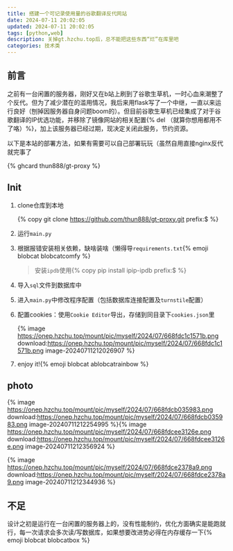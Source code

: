 ```yaml
---
title: 搭建一个可记录使用量的谷歌翻译反代网站
date: 2024-07-11 20:02:05
updated: 2024-07-11 20:02:05
tags: [python,web]
description: 关掉gt.hzchu.top后，总不能把这些东西“烂”在库里吧
categories: 技术类
---
```


## 前言

之前有一台闲置的服务器，刚好又在b站上刷到了谷歌生草机，一时心血来潮整了个反代。但为了减少潜在的滥用情况，我后来用flask写了一个中继，一直以来运行良好（刨掉因服务器自身问题boom的）。但目前谷歌生草机已经集成了对于谷歌翻译的IP优选功能，并移除了镜像网站的相关配置{% del （就算你想用都用不了咯）%}，加上该服务器已经过期，现决定关闭此服务，节约资源。



以下是本站的部署方法，如果有需要可以自己部署玩玩（虽然自用直接nginx反代就完事了

{% ghcard thun888/gt-proxy %}

## Init

1. clone仓库到本地

   {% copy git clone https://github.com/thun888/gt-proxy.git prefix:$ %}

2. 运行`main.py`

3. 根据报错安装相关依赖，缺啥装啥（懒得导`requirements.txt`{% emoji blobcat blobcatcomfy %}

   > 安装`ipdb`使用{% copy pip install ipip-ipdb prefix:$ %}

4. 导入`sql`文件到数据库中

5. 进入`main.py`中修改程序配置（包括数据库连接配置及`turnstile`配置）

6. 配置cookies：使用`Cookie Editor`导出，存储到同目录下`cookies.json`里

   {% image https://onep.hzchu.top/mount/pic/myself/2024/07/668fdc1c1571b.png download:https://onep.hzchu.top/mount/pic/myself/2024/07/668fdc1c1571b.png image-20240711212026907 %}

7. enjoy it!{% emoji blobcat ablobcatrainbow %}

## photo

{% image https://onep.hzchu.top/mount/pic/myself/2024/07/668fdcb035983.png download:https://onep.hzchu.top/mount/pic/myself/2024/07/668fdcb035983.png image-20240711212254995 %}{% image https://onep.hzchu.top/mount/pic/myself/2024/07/668fdcee3126e.png download:https://onep.hzchu.top/mount/pic/myself/2024/07/668fdcee3126e.png image-20240711212356924 %}

{% image https://onep.hzchu.top/mount/pic/myself/2024/07/668fdce2378a9.png download:https://onep.hzchu.top/mount/pic/myself/2024/07/668fdce2378a9.png image-20240711212344936 %}

## 不足

设计之初是运行在一台闲置的服务器上的，没有性能制约，优化方面确实是能跑就行，每一次请求会多次读/写数据库，如果想要改进势必得在内存缓存一下{% emoji blobcat blobcatbox %}
